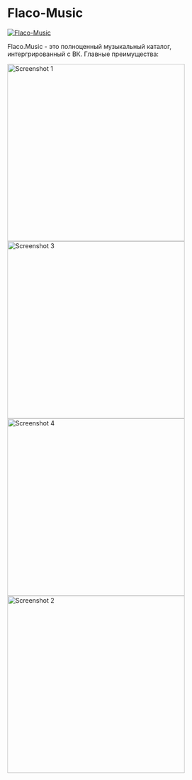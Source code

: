 # Flaco-Music
[![Flaco-Music](https://img.shields.io/badge/build-passed-brightgreen)](https://github.com/sidenevkirill/Flaco-Music)

Flaco.Music - это полноценный музыкальный каталог, интергрированный с ВК. Главные преимущества:
      
<img src="https://sidenevkirill.github.io/img/4.jpg" alt="Screenshot 1" height="400"> <img src="https://sidenevkirill.github.io/img/3.jpg" alt="Screenshot 3" height="400"> <img src="https://sidenevkirill.github.io/img/1.jpg" alt="Screenshot 4" height="400"> <img src="https://sidenevkirill.github.io/img/2.jpg" alt="Screenshot 2" height="400">
